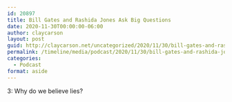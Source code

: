 ```yaml
---
id: 20897
title: Bill Gates and Rashida Jones Ask Big Questions
date: 2020-11-30T00:00:00-06:00
author: claycarson
layout: post
guid: http://claycarson.net/uncategorized/2020/11/30/bill-gates-and-rashida-jones-ask-big-questions-3/
permalink: /timeline/media/podcast/2020/11/30/bill-gates-and-rashida-jones-ask-big-questions-3/
categories:
  - Podcast
format: aside
---
```

<div class="media-details">3: Why do we believe lies?</div>

<div class="media-creator"></div>

<div class="media-rating"></div>